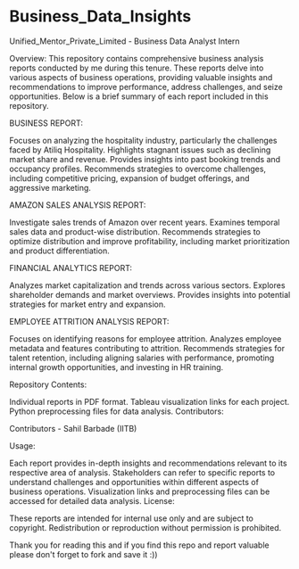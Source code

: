 # Business_Data_Insights
Unified_Mentor_Private_Limited - Business Data Analyst Intern

Overview:
This repository contains comprehensive business analysis reports conducted by me during this tenure. These reports delve into various aspects of business operations, providing valuable insights and recommendations to improve performance, address challenges, and seize opportunities. Below is a brief summary of each report included in this repository.

BUSINESS REPORT:

Focuses on analyzing the hospitality industry, particularly the challenges faced by Atiliq Hospitality.
Highlights stagnant issues such as declining market share and revenue.
Provides insights into past booking trends and occupancy profiles.
Recommends strategies to overcome challenges, including competitive pricing, expansion of budget offerings, and aggressive marketing.

AMAZON SALES ANALYSIS REPORT:

Investigate sales trends of Amazon over recent years.
Examines temporal sales data and product-wise distribution.
Recommends strategies to optimize distribution and improve profitability, including market prioritization and product differentiation.

FINANCIAL ANALYTICS REPORT:

Analyzes market capitalization and trends across various sectors.
Explores shareholder demands and market overviews.
Provides insights into potential strategies for market entry and expansion.

EMPLOYEE ATTRITION ANALYSIS REPORT:

Focuses on identifying reasons for employee attrition.
Analyzes employee metadata and features contributing to attrition.
Recommends strategies for talent retention, including aligning salaries with performance, promoting internal growth opportunities, and investing in HR training.

Repository Contents:

Individual reports in PDF format.
Tableau visualization links for each project.
Python preprocessing files for data analysis.
Contributors:

Contributors - Sahil Barbade (IITB)

Usage:

Each report provides in-depth insights and recommendations relevant to its respective area of analysis.
Stakeholders can refer to specific reports to understand challenges and opportunities within different aspects of business operations.
Visualization links and preprocessing files can be accessed for detailed data analysis.
License:

These reports are intended for internal use only and are subject to copyright. Redistribution or reproduction without permission is prohibited.

Thank you for reading this and if you find this repo and report valuable please don't forget to fork and save it :))
